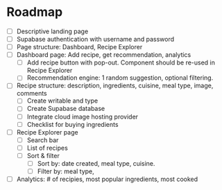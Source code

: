 # Roadmap

- [ ] Descriptive landing page
- [ ] Supabase authentication with username and password
- [ ] Page structure: Dashboard, Recipe Explorer
- [ ] Dashboard page: Add recipe, get recommendation, analytics
    - [ ] Add recipe button with pop-out. Component should be re-used in Recipe Explorer
    - [ ] Recommendation engine: 1 random suggestion, optional filtering.
- [ ] Recipe structure: description, ingredients, cuisine, meal type, image, comments
    - [ ] Create writable and type
    - [ ] Create Supabase database
    - [ ] Integrate cloud image hosting provider
    - [ ] Checklist for buying ingredients
- [ ] Recipe Explorer page
    - [ ] Search bar
    - [ ] List of recipes
    - [ ] Sort & filter
        - [ ] Sort by: date created, meal type, cuisine.
        - [ ] Filter by: meal type, 
- [ ] Analytics: # of recipies, most popular ingredients, most cooked
